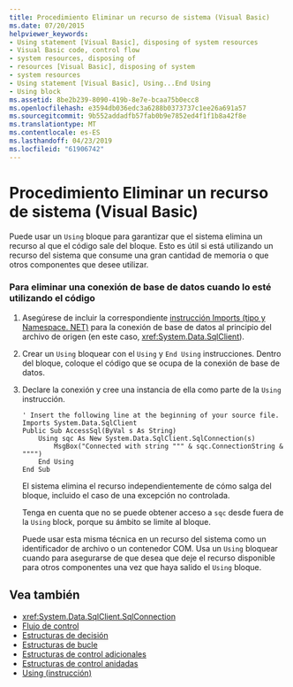 ```yaml
---
title: Procedimiento Eliminar un recurso de sistema (Visual Basic)
ms.date: 07/20/2015
helpviewer_keywords:
- Using statement [Visual Basic], disposing of system resources
- Visual Basic code, control flow
- system resources, disposing of
- resources [Visual Basic], disposing of system
- system resources
- Using statement [Visual Basic], Using...End Using
- Using block
ms.assetid: 8be2b239-8090-419b-8e7e-bcaa75b0ecc8
ms.openlocfilehash: e3594db036edc3a6288b0373737c1ee26a691a57
ms.sourcegitcommit: 9b552addadfb57fab0b9e7852ed4f1f1b8a42f8e
ms.translationtype: MT
ms.contentlocale: es-ES
ms.lasthandoff: 04/23/2019
ms.locfileid: "61906742"
---
```

# <a name="how-to-dispose-of-a-system-resource-visual-basic"></a>Procedimiento Eliminar un recurso de sistema (Visual Basic)
Puede usar un `Using` bloque para garantizar que el sistema elimina un recurso al que el código sale del bloque. Esto es útil si está utilizando un recurso del sistema que consume una gran cantidad de memoria o que otros componentes que desee utilizar.  
  
### <a name="to-dispose-of-a-database-connection-when-your-code-is-finished-with-it"></a>Para eliminar una conexión de base de datos cuando lo esté utilizando el código  
  
1. Asegúrese de incluir la correspondiente [instrucción Imports (tipo y Namespace. NET)](../../../../visual-basic/language-reference/statements/imports-statement-net-namespace-and-type.md) para la conexión de base de datos al principio del archivo de origen (en este caso, <xref:System.Data.SqlClient>).  
  
2. Crear un `Using` bloquear con el `Using` y `End Using` instrucciones. Dentro del bloque, coloque el código que se ocupa de la conexión de base de datos.  
  
3. Declare la conexión y cree una instancia de ella como parte de la `Using` instrucción.  
  
    ```  
    ' Insert the following line at the beginning of your source file.  
    Imports System.Data.SqlClient  
    Public Sub AccessSql(ByVal s As String)  
        Using sqc As New System.Data.SqlClient.SqlConnection(s)  
            MsgBox("Connected with string """ & sqc.ConnectionString & """")  
        End Using  
    End Sub  
    ```  
  
     El sistema elimina el recurso independientemente de cómo salga del bloque, incluido el caso de una excepción no controlada.  
  
     Tenga en cuenta que no se puede obtener acceso a `sqc` desde fuera de la `Using` block, porque su ámbito se limite al bloque.  
  
     Puede usar esta misma técnica en un recurso del sistema como un identificador de archivo o un contenedor COM. Usa un `Using` bloquear cuando para asegurarse de que desea que deje el recurso disponible para otros componentes una vez que haya salido el `Using` bloque.  
  
## <a name="see-also"></a>Vea también

- <xref:System.Data.SqlClient.SqlConnection>
- [Flujo de control](../../../../visual-basic/programming-guide/language-features/control-flow/index.md)
- [Estructuras de decisión](../../../../visual-basic/programming-guide/language-features/control-flow/decision-structures.md)
- [Estructuras de bucle](../../../../visual-basic/programming-guide/language-features/control-flow/loop-structures.md)
- [Estructuras de control adicionales](../../../../visual-basic/programming-guide/language-features/control-flow/other-control-structures.md)
- [Estructuras de control anidadas](../../../../visual-basic/programming-guide/language-features/control-flow/nested-control-structures.md)
- [Using (instrucción)](../../../../visual-basic/language-reference/statements/using-statement.md)
